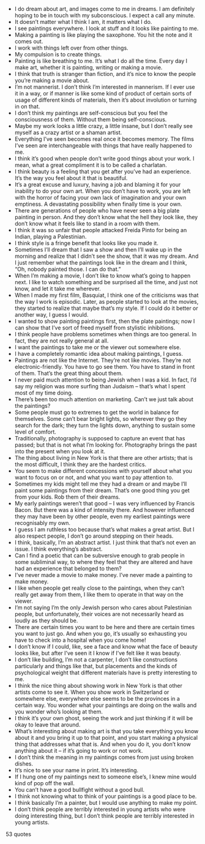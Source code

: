  - I do dream about art, and images come to me in dreams. I am definitely hoping to be in touch with my subconscious. I expect a call any minute.
 - It doesn’t matter what I think I am, it matters what I do.
 - I see paintings everywhere. I look at stuff and it looks like painting to me.
 - Making a painting is like playing the saxophone. You hit the note and it comes out.
 - I work with things left over from other things.
 - My compulsion is to create things.
 - Painting is like breathing to me. It’s what I do all the time. Every day I make art, whether it is painting, writing or making a movie.
 - I think that truth is stranger than fiction, and it’s nice to know the people you’re making a movie about.
 - I’m not mannerist. I don’t think I’m interested in mannerism. If I ever use it in a way, or if manner is like some kind of product of certain sorts of usage of different kinds of materials, then it’s about involution or turning in on that.
 - I don’t think my paintings are self-conscious but you feel the consciousness of them. Without them being self-conscious.
 - Maybe my work looks a little crazy, a little insane, but I don’t really see myself as a crazy artist or a shaman artist.
 - Everything I’ve seen becomes real once it becomes memory. The films I’ve seen are interchangeable with things that have really happened to me.
 - I think it’s good when people don’t write good things about your work. I mean, what a great compliment it is to be called a charlatan.
 - I think beauty is a feeling that you get after you’ve had an experience. It’s the way you feel about it that is beautiful.
 - It’s a great excuse and luxury, having a job and blaming it for your inability to do your own art. When you don’t have to work, you are left with the horror of facing your own lack of imagination and your own emptiness. A devastating possibility when finally time is your own.
 - There are generations of people who have never seen a big plate painting in person. And they don’t know what the hell they look like, they don’t know what it feels like to stand in a room with them.
 - I think it was so unfair that people attacked Freida Pinto for being an Indian, playing a Palestinian.
 - I think style is a fringe benefit that looks like you made it.
 - Sometimes I’ll dream that I saw a show and then I’ll wake up in the morning and realize that I didn’t see the show, that it was my dream. And I just remember what the paintings look like in the dream and I think, “Oh, nobody painted those. I can do that.”
 - When I’m making a movie, I don’t like to know what’s going to happen next. I like to watch something and be surprised all the time, and just not know, and let it take me wherever.
 - When I made my first film, Basquiat, I think one of the criticisms was that the way I work is episodic. Later, as people started to look at the movies, they started to realize that maybe that’s my style. If I could do it better or another way, I guess I would.
 - I wanted to show painting paintings first, then the plate paintings; now I can show that I’ve sort of freed myself from stylistic inhibitions.
 - I think people have problems sometimes when things are too general. In fact, they are not really general at all.
 - I want the paintings to take me or the viewer out somewhere else.
 - I have a completely romantic idea about making paintings, I guess.
 - Paintings are not like the Internet. They’re not like movies. They’re not electronic-friendly. You have to go see them. You have to stand in front of them. That’s the great thing about them.
 - I never paid much attention to being Jewish when I was a kid. In fact, I’d say my religion was more surfing than Judaism – that’s what I spent most of my time doing.
 - There’s been too much attention on marketing. Can’t we just talk about the paintings?
 - Some people must go to extremes to get the world in balance for themselves. Some can’t bear bright lights, so wherever they go they search for the dark; they turn the lights down, anything to sustain some level of comfort.
 - Traditionally, photography is supposed to capture an event that has passed; but that is not what I’m looking for. Photography brings the past into the present when you look at it.
 - The thing about living in New York is that there are other artists; that is the most difficult, I think they are the hardest critics.
 - You seem to make different concessions with yourself about what you want to focus on or not, and what you want to pay attention to.
 - Sometimes my kids might tell me they had a dream or and maybe I’ll paint some paintings from their dream. That’s one good thing you get from your kids. Rob them of their dreams.
 - My early paintings weren’t that good – I was very influenced by Francis Bacon. But there was a kind of intensity there. And however influenced they may have been by other people, even my earliest paintings were recognisably my own.
 - I guess I am ruthless too because that’s what makes a great artist. But I also respect people, I don’t go around stepping on their heads.
 - I think, basically, I’m an abstract artist. I just think that that’s not even an issue. I think everything’s abstract.
 - Can I find a poetic that can be subversive enough to grab people in some subliminal way, to where they feel that they are altered and have had an experience that belonged to them?
 - I’ve never made a movie to make money. I’ve never made a painting to make money.
 - I like when people get really close to the paintings, when they can’t really get away from them, I like them to operate in that way on the viewer.
 - I’m not saying I’m the only Jewish person who cares about Palestinian people, but unfortunately, their voices are not necessarily heard as loudly as they should be.
 - There are certain times you want to be here and there are certain times you want to just go. And when you go, it’s usually so exhausting you have to check into a hospital when you come home!
 - I don’t know if I could, like, see a face and know what the face of beauty looks like, but after I’ve seen it I know if I’ve felt like it was beauty.
 - I don’t like building, I’m not a carpenter, I don’t like constructions particularly and things like that, but placements and the kinds of psychological weight that different materials have is pretty interesting to me.
 - I think the nice thing about showing work in New York is that other artists come to see it. When you show work in Switzerland or somewhere else, everywhere else seems to be the provinces in a certain way. You wonder what your paintings are doing on the walls and you wonder who’s looking at them.
 - I think it’s your own ghost, seeing the work and just thinking if it will be okay to leave that around.
 - What’s interesting about making art is that you take everything you know about it and you bring it up to that point, and you start making a physical thing that addresses what that is. And when you do it, you don’t know anything about it – if it’s going to work or not work.
 - I don’t think the meaning in my paintings comes from just using broken dishes.
 - It’s nice to see your name in print. It’s interesting.
 - If I hung one of my paintings next to someone else’s, I knew mine would kind of pop off the wall.
 - You can’t have a good bullfight without a good bull.
 - I think not knowing what to think of your paintings is a good place to be.
 - I think basically I’m a painter, but I would use anything to make my point.
 - I don’t think people are terribly interested in young artists who were doing interesting thing, but I don’t think people are terribly interested in young artists.

53 quotes